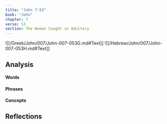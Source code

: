 ```yaml
---
title: "John 7:53"
book: "John"
chapter: 7
verse: 53
section: The Woman Caught in Adultery
---
```

![[/Greek/John/007/John-007-053G.md#Text]]
![[/Hebrew/John/007/John-007-053H.md#Text]]

## Analysis

#### Words

#### Phrases

#### Concepts

## Reflections
